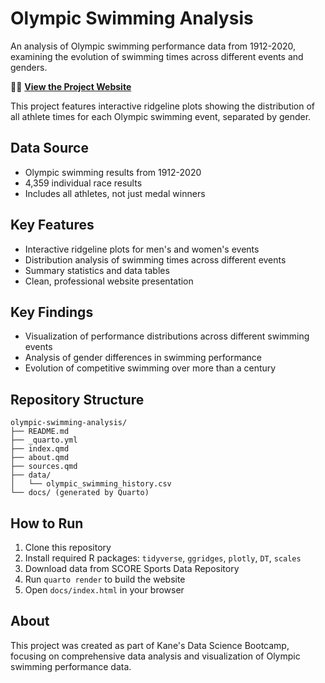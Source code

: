 # Olympic Swimming Analysis

An analysis of Olympic swimming performance data from 1912-2020, examining the evolution of swimming times across different events and genders.

🏊‍♂️ **[View the Project Website](https://Paramanyu2010.github.io/olympic-swimming-analysis/)**

This project features interactive ridgeline plots showing the distribution of all athlete times for each Olympic swimming event, separated by gender.

## Data Source
- Olympic swimming results from 1912-2020
- 4,359 individual race results
- Includes all athletes, not just medal winners

## Key Features
- Interactive ridgeline plots for men's and women's events
- Distribution analysis of swimming times across different events
- Summary statistics and data tables
- Clean, professional website presentation

## Key Findings
- Visualization of performance distributions across different swimming events
- Analysis of gender differences in swimming performance
- Evolution of competitive swimming over more than a century

## Repository Structure
```
olympic-swimming-analysis/
├── README.md
├── _quarto.yml
├── index.qmd
├── about.qmd
├── sources.qmd
├── data/
│   └── olympic_swimming_history.csv
└── docs/ (generated by Quarto)
```

## How to Run
1. Clone this repository
2. Install required R packages: `tidyverse`, `ggridges`, `plotly`, `DT`, `scales`
3. Download data from SCORE Sports Data Repository
4. Run `quarto render` to build the website
5. Open `docs/index.html` in your browser

## About
This project was created as part of Kane's Data Science Bootcamp, focusing on comprehensive data analysis and visualization of Olympic swimming performance data.